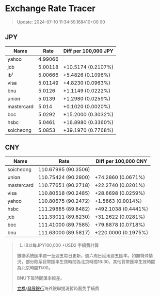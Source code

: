 # Exchange Rate Tracer

> Update: 2024-07-10 11:34:59.168410+00:00

## JPY

| Name       |    Rate | Diff per 100,000 JPY   |
|------------|---------|------------------------|
| yahoo      | 4.99066 |                        |
| jcb        | 5.00118 | +10.5174 (0.2107%)     |
| ib¹        | 5.00666 | +5.4826 (0.1096%)      |
| visa       | 5.01149 | +4.8230 (0.0963%)      |
| bnu        | 5.0126  | +1.1149 (0.0222%)      |
| union      | 5.0139  | +1.2980 (0.0259%)      |
| mastercard | 5.014   | +0.1020 (0.0020%)      |
| boc        | 5.0292  | +15.2000 (0.3032%)     |
| hsbc       | 5.0461  | +16.8980 (0.3360%)     |
| soicheong  | 5.0853  | +39.1970 (0.7768%)     |

## CNY

| Name       | Rate                | Diff per 100,000 CNY   |
|------------|---------------------|------------------------|
| soicheong  | 110.67995	(90.3506) |                        |
| union      | 110.75424	(90.2900) | +74.2860 (0.0671%)     |
| mastercard | 110.77651	(90.2718) | +22.2740 (0.0201%)     |
| visa       | 110.80518	(90.2485) | +28.6698 (0.0259%)     |
| yahoo      | 110.80675	(90.2472) | +1.5663 (0.0014%)      |
| hsbc       | 111.29885	(89.8482) | +492.1038 (0.4441%)    |
| jcb        | 111.33011	(89.8230) | +31.2622 (0.0281%)     |
| boc        | 111.41000	(89.7585) | +79.8878 (0.0718%)     |
| bnu        | 111.63000	(89.5817) | +220.0000 (0.1975%)    |


> 1. IB以每JPY100,000 +USD2 手續費計算
>
> 銀聯系統匯率週一至週五每日更新，週六周日延用週五匯率。如無特殊情況，部分歐系貨幣匯率生效時間為北京時間16:30，其他貨幣匯率生效時間為北京時間11:00。
>
> BNU下班時間匯率較差。
>
> [立橋](https://www.wlbank.com.mo/uploads/ueditor/file/20181211/1544536513900230.pdf)/[發展銀行](https://www.mdb.com.mo/Service_Charges_20230728.pdf)海外銀聯提現暫時豁免手續費

